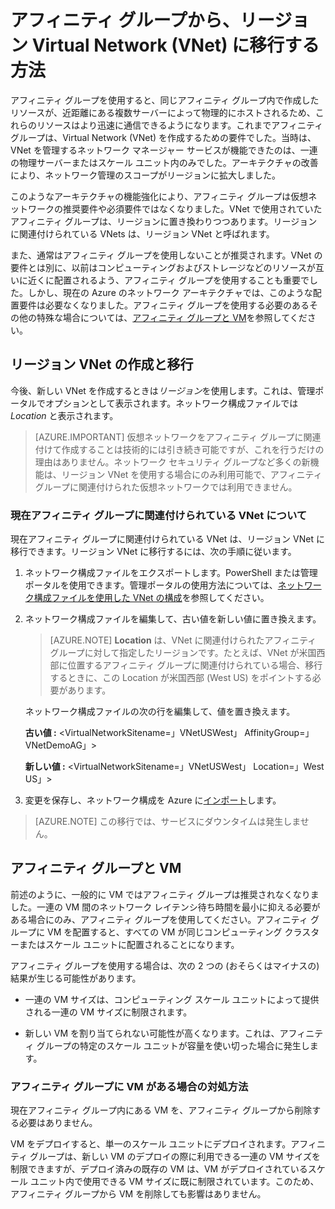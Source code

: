 <properties 
   pageTitle="アフィニティ グループから、リージョン Virtual Network (VNet) に移行する方法"
   description="アフィニティ グループから、リージョン VNet に移行する方法を学習します。"
   services="virtual-network"
   documentationCenter="na"
   authors="jimdial"
   manager="carmonm"
   editor="tysonn" />
<tags 
   ms.service="virtual-network"
   ms.devlang="na"
   ms.topic="article"
   ms.tgt_pltfrm="na"
   ms.workload="infrastructure-services"
   ms.date="03/15/2016"
   ms.author="jdial" />

# アフィニティ グループから、リージョン Virtual Network (VNet) に移行する方法

アフィニティ グループを使用すると、同じアフィニティ グループ内で作成したリソースが、近距離にある複数サーバーによって物理的にホストされるため、これらのリソースはより迅速に通信できるようになります。これまでアフィニティ グループは、Virtual Network (VNet) を作成するための要件でした。当時は、VNet を管理するネットワーク マネージャー サービスが機能できたのは、一連の物理サーバーまたはスケール ユニット内のみでした。アーキテクチャの改善により、ネットワーク管理のスコープがリージョンに拡大しました。

このようなアーキテクチャの機能強化により、アフィニティ グループは仮想ネットワークの推奨要件や必須要件ではなくなりました。VNet で使用されていたアフィニティ グループは、リージョンに置き換わりつつあります。リージョンに関連付けられている VNets は、リージョン VNet と呼ばれます。

また、通常はアフィニティ グループを使用しないことが推奨されます。VNet の要件とは別に、以前はコンピューティングおよびストレージなどのリソースが互いに近くに配置されるよう、アフィニティ グループを使用することも重要でした。しかし、現在の Azure のネットワーク アーキテクチャでは、このような配置要件は必要なくなりました。アフィニティ グループを使用する必要のあるその他の特殊な場合については、[アフィニティ グループと VM](#Affinity-groups-and-VMs)を参照してください。

## リージョン VNet の作成と移行

今後、新しい VNet を作成するときは*リージョン*を使用します。これは、管理ポータルでオプションとして表示されます。ネットワーク構成ファイルでは *Location* と表示されます。

>[AZURE.IMPORTANT] 仮想ネットワークをアフィニティ グループに関連付けて作成することは技術的には引き続き可能ですが、これを行うだけの理由はありません。ネットワーク セキュリティ グループなど多くの新機能は、リージョン VNet を使用する場合にのみ利用可能で、アフィニティ グループに関連付けられた仮想ネットワークでは利用できません。

### 現在アフィニティ グループに関連付けられている VNet について

現在アフィニティ グループに関連付けられている VNet は、リージョン VNet に移行できます。リージョン VNet に移行するには、次の手順に従います。

1. ネットワーク構成ファイルをエクスポートします。PowerShell または管理ポータルを使用できます。管理ポータルの使用方法については、[ネットワーク構成ファイルを使用した VNet の構成](virtual-networks-using-network-configuration-file.md)を参照してください。

1. ネットワーク構成ファイルを編集して、古い値を新しい値に置き換えます。

	> [AZURE.NOTE] **Location** は、VNet に関連付けられたアフィニティ グループに対して指定したリージョンです。たとえば、VNet が米国西部に位置するアフィニティ グループに関連付けられている場合、移行するときに、この Location が米国西部 (West US) をポイントする必要があります。
	
	ネットワーク構成ファイルの次の行を編集して、値を置き換えます。

	**古い値 :** \<VirtualNetworkSitename=」VNetUSWest」 AffinityGroup=」VNetDemoAG」\>

	**新しい値 :** \<VirtualNetworkSitename=」VNetUSWest」 Location=」West US」\>

1. 変更を保存し、ネットワーク構成を Azure に[インポート](virtual-networks-using-network-configuration-file.md)します。

>[AZURE.NOTE] この移行では、サービスにダウンタイムは発生しません。

## アフィニティ グループと VM

前述のように、一般的に VM ではアフィニティ グループは推奨されなくなりました。一連の VM 間のネットワーク レイテンシ待ち時間を最小に抑える必要がある場合にのみ、アフィニティ グループを使用してください。アフィニティ グループに VM を配置すると、すべての VM が同じコンピューティング クラスターまたはスケール ユニットに配置されることになります。

アフィニティ グループを使用する場合は、次の 2 つの (おそらくはマイナスの) 結果が生じる可能性があります。

- 一連の VM サイズは、コンピューティング スケール ユニットによって提供される一連の VM サイズに制限されます。

- 新しい VM を割り当てられない可能性が高くなります。これは、アフィニティ グループの特定のスケール ユニットが容量を使い切った場合に発生します。

### アフィニティ グループに VM がある場合の対処方法

現在アフィニティ グループ内にある VM を、アフィニティ グループから削除する必要はありません。

VM をデプロイすると、単一のスケール ユニットにデプロイされます。アフィニティ グループは、新しい VM のデプロイの際に利用できる一連の VM サイズを制限できますが、デプロイ済みの既存の VM は、VM がデプロイされているスケール ユニット内で使用できる VM サイズに既に制限されています。このため、アフィニティ グループから VM を削除しても影響はありません。
 

<!---HONumber=AcomDC_0810_2016-->